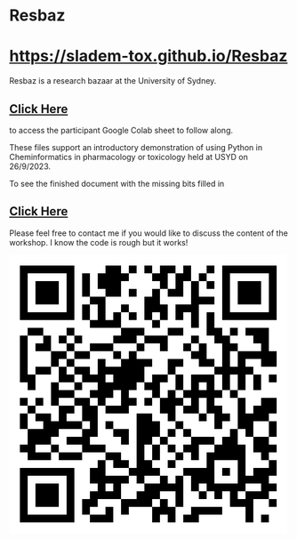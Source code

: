# Resbaz

<body>

<p> <H1><a href="https://sladem-tox.github.io/Resbaz"> https://sladem-tox.github.io/Resbaz </a> </H1></p>


Resbaz is a research bazaar at the University of Sydney.




<H2><a href="https://colab.research.google.com/drive/1F2yiEjv9hYq6AKZpblMjlBGc3BtJeJh3?usp=sharing"> Click Here </a> </H2> to access the participant Google Colab sheet to follow along.


These files support an introductory demonstration of using Python in Cheminformatics in pharmacology or toxicology held at USYD on 26/9/2023.

To see the finished document with the missing bits filled in
<H2> <a href="https://colab.research.google.com/drive/1Sronr10ihLZfjZxJ3UZVlaGzmBqXrVZy?usp=sharing"> Click Here </a> </H2>
<p>Please feel free to contact me if you would like to discuss the content of the workshop. I know the code is rough but it works!</p>

<p>
<img src="adobe-express-qr-code.png" alt="QRcode">
</p>


</body>
